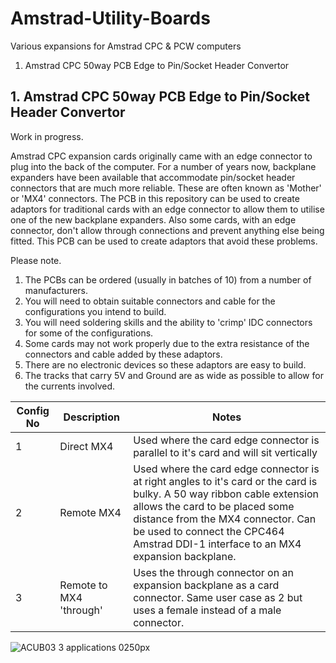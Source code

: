 # Amstrad-Utility-Boards
Various expansions for Amstrad CPC &amp; PCW computers
1. Amstrad CPC 50way PCB Edge to Pin/Socket Header Convertor

## 1. Amstrad CPC 50way PCB Edge to Pin/Socket Header Convertor
Work in progress.

Amstrad CPC expansion cards originally came with an edge connector to plug into the back of the computer. For a number of years now, backplane expanders have been available that accommodate pin/socket header connectors that are much more reliable. These are often known as 'Mother' or 'MX4' connectors. The PCB in this repository can be used to create adaptors for traditional cards with an edge connector to allow them to utilise one of the new backplane expanders. Also some cards, with an edge connector, don't allow through connections and prevent anything else being fitted. This PCB can be used to create adaptors that avoid these problems.

Please note.
1. The PCBs can be ordered (usually in batches of 10) from a number of manufacturers.
2. You will need to obtain suitable connectors and cable for the configurations you intend to build.
3. You will need soldering skills and the ability to 'crimp' IDC connectors for some of the configurations.
4. Some cards may not work properly due to the extra resistance of the connectors and cable added by these adaptors.
5. There are no electronic devices so these adaptors are easy to build.
6. The tracks that carry 5V and Ground are as wide as possible to allow for the currents involved.

|Config No|Description|Notes|
|---|---|---|
| 1 | Direct MX4 | Used where the card edge connector is parallel to it's card and will sit vertically |
| 2 | Remote MX4 | Used where the card edge connector is at right angles to it's card or the card is bulky. A 50 way ribbon cable extension allows the card to be placed some distance from the MX4 connector. Can be used to connect the CPC464 Amstrad DDI-1 interface to an MX4 expansion backplane. |
| 3 | Remote to MX4 'through' | Uses the through connector on an expansion backplane as a card connector. Same user case as 2 but uses a female instead of a male connector. |

![ACUB03 3 applications 0250px](https://user-images.githubusercontent.com/68661647/236635747-ab5e9f36-edd2-40aa-b03e-083d48ff2409.jpg)
